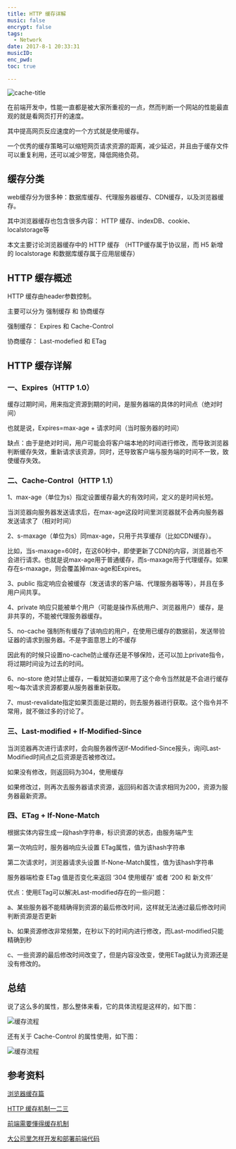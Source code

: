 ```yaml
---
title: HTTP 缓存详解
music: false
encrypt: false
tags:
  - Network
date: 2017-8-1 20:33:31
musicID:
enc_pwd:
toc: true

---
```


![cache-title](http://ozgbjelmj.bkt.clouddn.com/cache-title.jpg)

在前端开发中，性能一直都是被大家所重视的一点，然而判断一个网站的性能最直观的就是看网页打开的速度。

其中提高网页反应速度的一个方式就是使用缓存。

一个优秀的缓存策略可以缩短网页请求资源的距离，减少延迟，并且由于缓存文件可以重复利用，还可以减少带宽，降低网络负荷。

<!-- more -->

## 缓存分类

web缓存分为很多种：数据库缓存、代理服务器缓存、CDN缓存，以及浏览器缓存。

其中浏览器缓存也包含很多内容： HTTP 缓存、indexDB、cookie、localstorage等

本文主要讨论浏览器缓存中的 HTTP 缓存 （HTTP缓存属于协议层，而 H5 新增的 localstorage 和数据库缓存属于应用层缓存）

## HTTP 缓存概述

HTTP 缓存由header参数控制。

主要可以分为 强制缓存 和  协商缓存

强制缓存： Expires 和 Cache-Control

协商缓存： Last-modefied 和 ETag

## HTTP 缓存详解

### 一、Expires（HTTP 1.0）

缓存过期时间，用来指定资源到期的时间，是服务器端的具体的时间点（绝对时间）

也就是说，Expires=max-age + 请求时间（当时服务器的时间）

缺点：由于是绝对时间，用户可能会将客户端本地的时间进行修改，而导致浏览器判断缓存失效，重新请求该资源，同时，还导致客户端与服务端的时间不一致，致使缓存失效。

### 二、Cache-Control（HTTP 1.1）

1、max-age（单位为s）指定设置缓存最大的有效时间，定义的是时间长短。

当浏览器向服务器发送请求后，在max-age这段时间里浏览器就不会再向服务器发送请求了（相对时间）

2、s-maxage（单位为s）同max-age，只用于共享缓存（比如CDN缓存）。

比如，当s-maxage=60时，在这60秒中，即使更新了CDN的内容，浏览器也不会进行请求。也就是说max-age用于普通缓存，而s-maxage用于代理缓存。如果存在s-maxage，则会覆盖掉max-age和Expires。

3、public 指定响应会被缓存（发送请求的客户端、代理服务器等等），并且在多用户间共享。

4、private 响应只能被单个用户（可能是操作系统用户、浏览器用户）缓存，是非共享的，不能被代理服务器缓存。

5、no-cache 强制所有缓存了该响应的用户，在使用已缓存的数据前，发送带验证器的请求到服务器。不是字面意思上的不缓存

因此有的时候只设置no-cache防止缓存还是不够保险，还可以加上private指令，将过期时间设为过去的时间。

6、no-store 绝对禁止缓存，一看就知道如果用了这个命令当然就是不会进行缓存啦～每次请求资源都要从服务器重新获取。

7、must-revalidate指定如果页面是过期的，则去服务器进行获取。这个指令并不常用，就不做过多的讨论了。

### 三、Last-modified + If-Modified-Since

当浏览器再次进行请求时，会向服务器传送If-Modified-Since报头，询问Last-Modified时间点之后资源是否被修改过。

如果没有修改，则返回码为304，使用缓存

如果修改过，则再次去服务器请求资源，返回码和首次请求相同为200，资源为服务器最新资源。

### 四、ETag + If-None-Match

根据实体内容生成一段hash字符串，标识资源的状态，由服务端产生

第一次响应时，服务器响应头设置 ETag属性，值为该hash字符串

第二次请求时，浏览器请求头设置 If-None-Match属性，值为该hash字符串

服务器端检查 ETag 值是否变化来返回 ‘304 使用缓存’ 或者 ‘200 和 新文件’

优点：使用ETag可以解决Last-modified存在的一些问题：

a、某些服务器不能精确得到资源的最后修改时间，这样就无法通过最后修改时间判断资源是否更新

b、如果资源修改非常频繁，在秒以下的时间内进行修改，而Last-modified只能精确到秒

c、一些资源的最后修改时间改变了，但是内容没改变，使用ETag就认为资源还是没有修改的。

## 总结

说了这么多的属性，那么整体来看，它的具体流程是这样的，如下图：

![缓存流程](http://ozgbjelmj.bkt.clouddn.com/cache.webp)

还有关于 Cache-Control 的属性使用，如下图：

![缓存流程](http://ozgbjelmj.bkt.clouddn.com/cache-control.webp)

## 参考资料

[浏览器缓存篇](https://github.com/laizimo/zimo-article/issues/24?hmsr=toutiao.io&utm_medium=toutiao.io&utm_source=toutiao.io)

[HTTP 缓存机制一二三](https://zhuanlan.zhihu.com/p/29750583?hmsr=toutiao.io&utm_medium=toutiao.io&utm_source=toutiao.io)

[前端需要懂得缓存机制](https://github.com/zuopf769/notebook/blob/master/fe/%E5%89%8D%E7%AB%AF%E5%BF%85%E9%A1%BB%E8%A6%81%E6%87%82%E7%9A%84%E6%B5%8F%E8%A7%88%E5%99%A8%E7%BC%93%E5%AD%98%E6%9C%BA%E5%88%B6/README.md?hmsr=toutiao.io&utm_medium=toutiao.io&utm_source=toutiao.io)

[大公司里怎样开发和部署前端代码](https://www.zhihu.com/question/20790576)